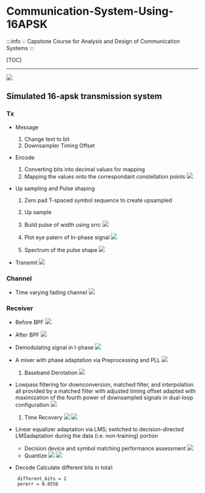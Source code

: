 # Communication-System-Using-16APSK

:::info
:bulb: Capstone Course for Analysis and Design of Communication Systems
:::

[TOC]

---

![](https://i.imgur.com/HAHN3Pv.png)

## Simulated 16-apsk transmission system
### Tx
- Message
    1. Change text to bit
    2. Downsampler Timing Offset

- Encode
    1. Converting bits into decimal values for mapping
    2. Mapping the values onto the correspondant constellation points
    ![](https://i.imgur.com/P6PHVgq.png)


- Up sampling and Pulse shaping
    1. Zero pad T-spaced symbol sequence to create upsampled
    2. Up sample
    3. Build pulse of width using srrc
    ![](https://i.imgur.com/Q1Tv2Uv.png)

    4. Plot eye patern of In-phase signal
    ![](https://i.imgur.com/MhDEXG2.png)

    5. Spectrum of the pulse shape
    ![](https://i.imgur.com/FKP3Nfh.png)

- Transmit
    ![](https://i.imgur.com/mrCiuHo.png)

### Channel

- Time varying fading channel
![](https://i.imgur.com/yVHswYp.png)

### Receiver

- Before BPF
![](https://i.imgur.com/GIXsZNh.png)

- After BPF
![](https://i.imgur.com/ciKar8S.png)

- Demodulating signal in I-phase
![](https://i.imgur.com/KO5fsko.png)

- A mixer with phase adaptation via Preprocessing and PLL
    ![](https://i.imgur.com/jvW4dB9.png)
    1. Baseband Derotation
    ![](https://i.imgur.com/m5ki5gR.png)


- Lowpass filtering for downconversion, matched filter, and interpolation all provided by a matched filter with adjusted timing offset adapted with maximization of the fourth power of downsampled signals in dual-loop configuration
    ![](https://i.imgur.com/g70MsAZ.png)
    1. Time Recovery
    ![](https://i.imgur.com/oYmRyQK.png)
    ![](https://i.imgur.com/1L1Xrit.png)

- Linear equalizer adaptation via LMS; switched to decision-directed LMSadaptation during the data (i.e. non-training) portion
    - Decision device and symbol matching performance assessment
    ![](https://i.imgur.com/ynXDeMf.png)
    - Quantize
    ![](https://i.imgur.com/GMsGTgt.png)
    ![](https://i.imgur.com/OL3z8z2.png)

- Decode
Calculate different bits in total:
```
    different_bits = 2
    pererr = 0.0556
```
